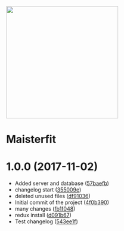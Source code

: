 <img width="300px" src="https://bitbucket.org/account/kingmuffin/avatar/32/" />

# Maisterfit

<a name="1.0.0"></a>
# 1.0.0 (2017-11-02)

* Added server and database ([57baefb](https://github.com/Dertod25/MyFirstAppReact/commit/57baefb))
* changelog start ([355009e](https://github.com/Dertod25/MyFirstAppReact/commit/355009e))
* deleted unused files ([df91036](https://github.com/Dertod25/MyFirstAppReact/commit/df91036))
* Initial commit of the project ([4f0b390](https://github.com/Dertod25/MyFirstAppReact/commit/4f0b390))
* many changes ([fb1f048](https://github.com/Dertod25/MyFirstAppReact/commit/fb1f048))
* redux install ([d091b67](https://github.com/Dertod25/MyFirstAppReact/commit/d091b67))
* Test changelog ([543ee1f](https://github.com/Dertod25/MyFirstAppReact/commit/543ee1f))




